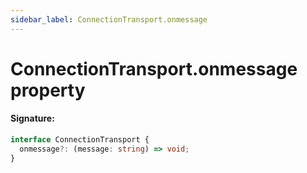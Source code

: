 ```yaml
---
sidebar_label: ConnectionTransport.onmessage
---
```


# ConnectionTransport.onmessage property

#### Signature:

```typescript
interface ConnectionTransport {
  onmessage?: (message: string) => void;
}
```
